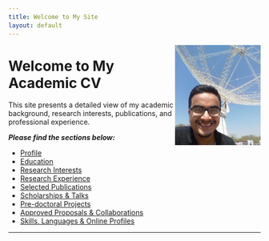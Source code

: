 ```yaml
---
title: Welcome to My Site
layout: default
---
```

 
 <img align=right src='./img/profile.jpg' height=200 px>

# Welcome to My Academic CV

This site presents a detailed view of my academic background, research interests, publications, and professional experience.

_**Please find the sections below:**_

- [Profile](01-profile.md)
- [Education](02-education.md)
- [Research Interests](03-research-interests.md)
- [Research Experience](04-research-experience.md)
- [Selected Publications](05-publications.md)
- [Scholarships & Talks](06-scholarships-talks.md)
- [Pre-doctoral Projects](07-prephd-projects.md)
- [Approved Proposals & Collaborations](08-proposals-collaborations.md)
- [Skills, Languages & Online Profiles](09-skills-profiles.md)

---

